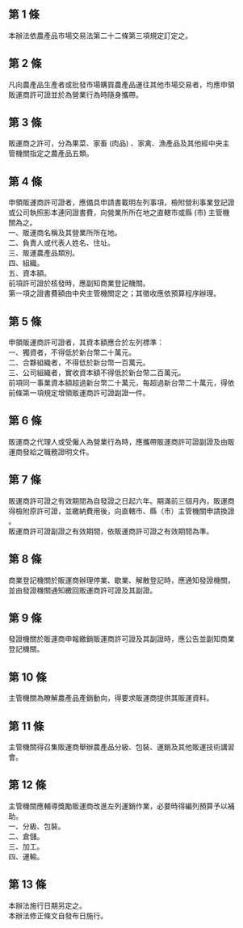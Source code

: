 第 1 條
-------
本辦法依農產品市場交易法第二十二條第三項規定訂定之。

第 2 條
-------
凡向農產品生產者或批發市場購買農產品運往其他市場交易者，均應申領  
販運商許可證並於為營業行為時隨身攜帶。

第 3 條
-------
販運商之許可，分為果菜、家畜 (肉品) 、家禽、漁產品及其他經中央主  
管機關指定之農產品五類。

第 4 條
-------
申領販運商許可證者，應備具申請書載明左列事項，檢附營利事業登記證  
或公司執照影本連同證書費，向營業所所在地之直轄市或縣 (市) 主管機  
關為之。  
一、販運商名稱及其營業所所在地。  
二、負責人或代表人姓名、住址。  
三、販運農產品類別。  
四、組織。  
五、資本額。  
前項許可證於核發時，應副知商業登記機關。  
第一項之證書費額由中央主管機關定之；其徵收應依預算程序辦理。

第 5 條
-------
申領販運商許可證者，其資本額應合於左列標準：  
一、獨資者，不得低於新台幣二十萬元。  
二、合夥組織者，不得低於新台幣一百萬元。  
三、公司組織者，實收資本額不得低於新台幣二百萬元。  
前項同一事業資本額超過新台幣二十萬元，每超過新台幣二十萬元，得依  
前條第一項規定增領販運商許可證副證一件。

第 6 條
-------
販運商之代理人或受僱人為營業行為時，應攜帶販運商許可證副證及由販  
運商發給之職務證明文件。

第 7 條
-------
販運商許可證之有效期間為自發證之日起六年。期滿前三個月內，販運商  
得檢附原許可證，並繳納費用後，向直轄市、縣（市）主管機關申請換證  
。  
販運商許可證副證之有效期間，依販運商許可證之有效期間為準。

第 8 條
-------
商業登記機關於販運商辦理停業、歇業、解散登記時，應通知發證機關，  
並由發證機關通知繳回販運商許可證及其副證。

第 9 條
-------
發證機關於販運商申報繳銷販運商許可證及其副證時，應公告並副知商業  
登記機關。

第 10 條
--------
主管機關為瞭解農產品產銷動向，得要求販運商提供其販運資料。

第 11 條
--------
主管機關得召集販運商舉辦農產品分級、包裝、運銷及其他販運技術講習  
會。

第 12 條
--------
主管機關應輔導獎勵販運商改進左列運銷作業，必要時得編列預算予以補  
助。  
一、分級、包裝。  
二、倉儲。  
三、加工。  
四、運輸。

第 13 條
--------
本辦法施行日期另定之。  
本辦法修正條文自發布日施行。

